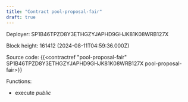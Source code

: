```yaml
---
title: "Contract pool-proposal-fair"
draft: true
---
```

Deployer: SP1B46TPZD8Y3ETHGZYJAPHD9GHJK81K08WRB127X


 



Block height: 161412 (2024-08-11T04:59:36.000Z)

Source code: {{<contractref "pool-proposal-fair" SP1B46TPZD8Y3ETHGZYJAPHD9GHJK81K08WRB127X pool-proposal-fair>}}

Functions:

* execute _public_

